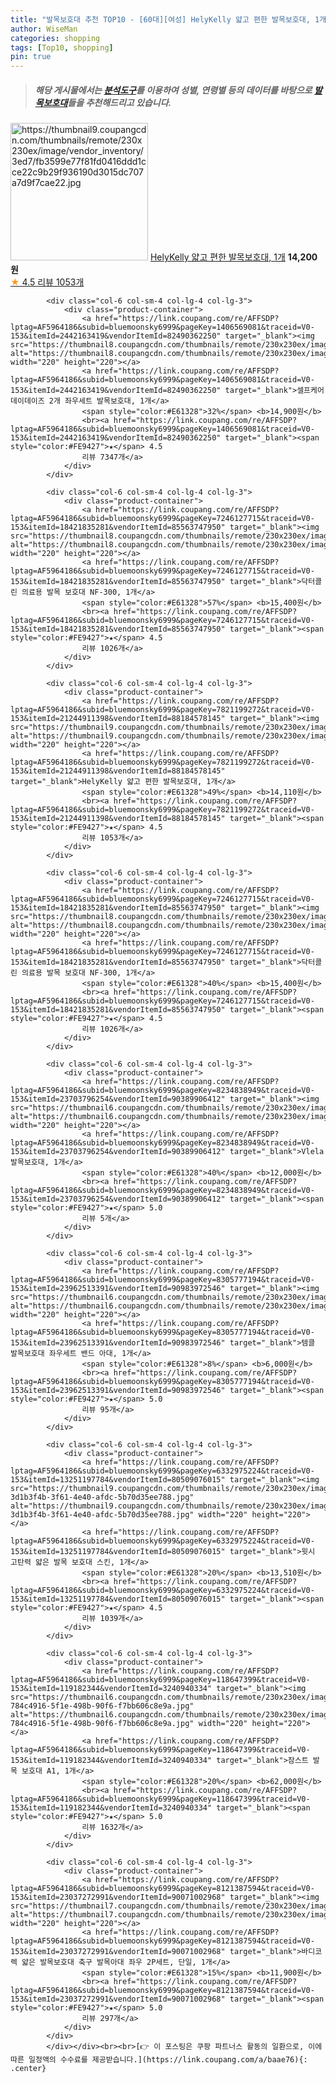 ```yaml
---
title: "발목보호대 추천 TOP10 - [60대][여성] HelyKelly 얇고 편한 발목보호대, 1개"
author: WiseMan
categories: shopping
tags: [Top10, shopping]
pin: true
---
```


> ##### 해당 게시물에서는 [**분석도구**](https://itemscout.io/)를 이용하여 **성별**, **연령별** 등의 데이터를 바탕으로 [**발목보호대**](https://link.coupang.com/a/baae76)들을 추천해드리고 있습니다.
<div class="container"><div class="row">
            <div class="col-6 col-sm-4 col-lg-4 col-lg-3">
                <div class="product-container">
                    <a href="https://link.coupang.com/re/AFFSDP?lptag=AF5964186&subid=bluemoonsky6999&pageKey=7821199272&traceid=V0-153&itemId=21244911399&vendorItemId=88184578153" target="_blank"><img src="https://thumbnail9.coupangcdn.com/thumbnails/remote/230x230ex/image/vendor_inventory/3ed7/fb3599e77f81fd0416ddd1cce22c9b29f936190d3015dc707a7d9f7cae22.jpg" alt="https://thumbnail9.coupangcdn.com/thumbnails/remote/230x230ex/image/vendor_inventory/3ed7/fb3599e77f81fd0416ddd1cce22c9b29f936190d3015dc707a7d9f7cae22.jpg" width="220" height="220"></a>
                    <a href="https://link.coupang.com/re/AFFSDP?lptag=AF5964186&subid=bluemoonsky6999&pageKey=7821199272&traceid=V0-153&itemId=21244911399&vendorItemId=88184578153" target="_blank">HelyKelly 얇고 편한 발목보호대, 1개</a>
                    <span style="color:#E61328"></span> <b>14,200원</b>
                    <br><a href="https://link.coupang.com/re/AFFSDP?lptag=AF5964186&subid=bluemoonsky6999&pageKey=7821199272&traceid=V0-153&itemId=21244911399&vendorItemId=88184578153" target="_blank"><span style="color:#FE9427">★</span> 4.5
                    리뷰 1053개</a>
                </div>
            </div>
            
            <div class="col-6 col-sm-4 col-lg-4 col-lg-3">
                <div class="product-container">
                    <a href="https://link.coupang.com/re/AFFSDP?lptag=AF5964186&subid=bluemoonsky6999&pageKey=1406569081&traceid=V0-153&itemId=2442163419&vendorItemId=82490362250" target="_blank"><img src="https://thumbnail8.coupangcdn.com/thumbnails/remote/230x230ex/image/vendor_inventory/023e/e5e569a373dbe5303c0ce891c34e4a0d2b6406d5f804f7f585b0ddd0346f.png" alt="https://thumbnail8.coupangcdn.com/thumbnails/remote/230x230ex/image/vendor_inventory/023e/e5e569a373dbe5303c0ce891c34e4a0d2b6406d5f804f7f585b0ddd0346f.png" width="220" height="220"></a>
                    <a href="https://link.coupang.com/re/AFFSDP?lptag=AF5964186&subid=bluemoonsky6999&pageKey=1406569081&traceid=V0-153&itemId=2442163419&vendorItemId=82490362250" target="_blank">셀프케어 데이데이즈 2개 좌우세트 발목보호대, 1개</a>
                    <span style="color:#E61328">32%</span> <b>14,900원</b>
                    <br><a href="https://link.coupang.com/re/AFFSDP?lptag=AF5964186&subid=bluemoonsky6999&pageKey=1406569081&traceid=V0-153&itemId=2442163419&vendorItemId=82490362250" target="_blank"><span style="color:#FE9427">★</span> 4.5
                    리뷰 7347개</a>
                </div>
            </div>
            
            <div class="col-6 col-sm-4 col-lg-4 col-lg-3">
                <div class="product-container">
                    <a href="https://link.coupang.com/re/AFFSDP?lptag=AF5964186&subid=bluemoonsky6999&pageKey=7246127715&traceid=V0-153&itemId=18421835281&vendorItemId=85563747950" target="_blank"><img src="https://thumbnail8.coupangcdn.com/thumbnails/remote/230x230ex/image/0820_amir_esrgan_inf80k_batch_1_max3k/a4f4/6536fe4f490fb1989347fdb0a8adff19553dce541f4f38a1e9d08b28173c.jpg" alt="https://thumbnail8.coupangcdn.com/thumbnails/remote/230x230ex/image/0820_amir_esrgan_inf80k_batch_1_max3k/a4f4/6536fe4f490fb1989347fdb0a8adff19553dce541f4f38a1e9d08b28173c.jpg" width="220" height="220"></a>
                    <a href="https://link.coupang.com/re/AFFSDP?lptag=AF5964186&subid=bluemoonsky6999&pageKey=7246127715&traceid=V0-153&itemId=18421835281&vendorItemId=85563747950" target="_blank">닥터콜린 의료용 발목 보호대 NF-300, 1개</a>
                    <span style="color:#E61328">57%</span> <b>15,400원</b>
                    <br><a href="https://link.coupang.com/re/AFFSDP?lptag=AF5964186&subid=bluemoonsky6999&pageKey=7246127715&traceid=V0-153&itemId=18421835281&vendorItemId=85563747950" target="_blank"><span style="color:#FE9427">★</span> 4.5
                    리뷰 1026개</a>
                </div>
            </div>
            
            <div class="col-6 col-sm-4 col-lg-4 col-lg-3">
                <div class="product-container">
                    <a href="https://link.coupang.com/re/AFFSDP?lptag=AF5964186&subid=bluemoonsky6999&pageKey=7821199272&traceid=V0-153&itemId=21244911398&vendorItemId=88184578145" target="_blank"><img src="https://thumbnail9.coupangcdn.com/thumbnails/remote/230x230ex/image/vendor_inventory/3ed7/fb3599e77f81fd0416ddd1cce22c9b29f936190d3015dc707a7d9f7cae22.jpg" alt="https://thumbnail9.coupangcdn.com/thumbnails/remote/230x230ex/image/vendor_inventory/3ed7/fb3599e77f81fd0416ddd1cce22c9b29f936190d3015dc707a7d9f7cae22.jpg" width="220" height="220"></a>
                    <a href="https://link.coupang.com/re/AFFSDP?lptag=AF5964186&subid=bluemoonsky6999&pageKey=7821199272&traceid=V0-153&itemId=21244911398&vendorItemId=88184578145" target="_blank">HelyKelly 얇고 편한 발목보호대, 1개</a>
                    <span style="color:#E61328">49%</span> <b>14,110원</b>
                    <br><a href="https://link.coupang.com/re/AFFSDP?lptag=AF5964186&subid=bluemoonsky6999&pageKey=7821199272&traceid=V0-153&itemId=21244911398&vendorItemId=88184578145" target="_blank"><span style="color:#FE9427">★</span> 4.5
                    리뷰 1053개</a>
                </div>
            </div>
            
            <div class="col-6 col-sm-4 col-lg-4 col-lg-3">
                <div class="product-container">
                    <a href="https://link.coupang.com/re/AFFSDP?lptag=AF5964186&subid=bluemoonsky6999&pageKey=7246127715&traceid=V0-153&itemId=18421835281&vendorItemId=85563747950" target="_blank"><img src="https://thumbnail8.coupangcdn.com/thumbnails/remote/230x230ex/image/0820_amir_esrgan_inf80k_batch_1_max3k/a4f4/6536fe4f490fb1989347fdb0a8adff19553dce541f4f38a1e9d08b28173c.jpg" alt="https://thumbnail8.coupangcdn.com/thumbnails/remote/230x230ex/image/0820_amir_esrgan_inf80k_batch_1_max3k/a4f4/6536fe4f490fb1989347fdb0a8adff19553dce541f4f38a1e9d08b28173c.jpg" width="220" height="220"></a>
                    <a href="https://link.coupang.com/re/AFFSDP?lptag=AF5964186&subid=bluemoonsky6999&pageKey=7246127715&traceid=V0-153&itemId=18421835281&vendorItemId=85563747950" target="_blank">닥터콜린 의료용 발목 보호대 NF-300, 1개</a>
                    <span style="color:#E61328">40%</span> <b>15,400원</b>
                    <br><a href="https://link.coupang.com/re/AFFSDP?lptag=AF5964186&subid=bluemoonsky6999&pageKey=7246127715&traceid=V0-153&itemId=18421835281&vendorItemId=85563747950" target="_blank"><span style="color:#FE9427">★</span> 4.5
                    리뷰 1026개</a>
                </div>
            </div>
            
            <div class="col-6 col-sm-4 col-lg-4 col-lg-3">
                <div class="product-container">
                    <a href="https://link.coupang.com/re/AFFSDP?lptag=AF5964186&subid=bluemoonsky6999&pageKey=8234838949&traceid=V0-153&itemId=23703796254&vendorItemId=90389906412" target="_blank"><img src="https://thumbnail6.coupangcdn.com/thumbnails/remote/230x230ex/image/vendor_inventory/caf0/c8ee427068531aa4568adbf43f72bd09a064e14e9d8ac7621feee249ec04.jpg" alt="https://thumbnail6.coupangcdn.com/thumbnails/remote/230x230ex/image/vendor_inventory/caf0/c8ee427068531aa4568adbf43f72bd09a064e14e9d8ac7621feee249ec04.jpg" width="220" height="220"></a>
                    <a href="https://link.coupang.com/re/AFFSDP?lptag=AF5964186&subid=bluemoonsky6999&pageKey=8234838949&traceid=V0-153&itemId=23703796254&vendorItemId=90389906412" target="_blank">Vlela 발목보호대, 1개</a>
                    <span style="color:#E61328">40%</span> <b>12,000원</b>
                    <br><a href="https://link.coupang.com/re/AFFSDP?lptag=AF5964186&subid=bluemoonsky6999&pageKey=8234838949&traceid=V0-153&itemId=23703796254&vendorItemId=90389906412" target="_blank"><span style="color:#FE9427">★</span> 5.0
                    리뷰 5개</a>
                </div>
            </div>
            
            <div class="col-6 col-sm-4 col-lg-4 col-lg-3">
                <div class="product-container">
                    <a href="https://link.coupang.com/re/AFFSDP?lptag=AF5964186&subid=bluemoonsky6999&pageKey=8305777194&traceid=V0-153&itemId=23962513391&vendorItemId=90983972546" target="_blank"><img src="https://thumbnail6.coupangcdn.com/thumbnails/remote/230x230ex/image/vendor_inventory/85cd/8a66e798505dd48fc259c076ddf1d5854a3ea7d99a3ebb81f5286988f50a.jpg" alt="https://thumbnail6.coupangcdn.com/thumbnails/remote/230x230ex/image/vendor_inventory/85cd/8a66e798505dd48fc259c076ddf1d5854a3ea7d99a3ebb81f5286988f50a.jpg" width="220" height="220"></a>
                    <a href="https://link.coupang.com/re/AFFSDP?lptag=AF5964186&subid=bluemoonsky6999&pageKey=8305777194&traceid=V0-153&itemId=23962513391&vendorItemId=90983972546" target="_blank">템클 발목보호대 좌우세트 밴드 아대, 1개</a>
                    <span style="color:#E61328">8%</span> <b>6,000원</b>
                    <br><a href="https://link.coupang.com/re/AFFSDP?lptag=AF5964186&subid=bluemoonsky6999&pageKey=8305777194&traceid=V0-153&itemId=23962513391&vendorItemId=90983972546" target="_blank"><span style="color:#FE9427">★</span> 5.0
                    리뷰 95개</a>
                </div>
            </div>
            
            <div class="col-6 col-sm-4 col-lg-4 col-lg-3">
                <div class="product-container">
                    <a href="https://link.coupang.com/re/AFFSDP?lptag=AF5964186&subid=bluemoonsky6999&pageKey=6332975224&traceid=V0-153&itemId=13251197784&vendorItemId=80509076015" target="_blank"><img src="https://thumbnail9.coupangcdn.com/thumbnails/remote/230x230ex/image/retail/images/804128570105382-3d1b3f4b-3f61-4e40-afdc-5b70d35ee788.jpg" alt="https://thumbnail9.coupangcdn.com/thumbnails/remote/230x230ex/image/retail/images/804128570105382-3d1b3f4b-3f61-4e40-afdc-5b70d35ee788.jpg" width="220" height="220"></a>
                    <a href="https://link.coupang.com/re/AFFSDP?lptag=AF5964186&subid=bluemoonsky6999&pageKey=6332975224&traceid=V0-153&itemId=13251197784&vendorItemId=80509076015" target="_blank">윗시 고탄력 얇은 발목 보호대 스킨, 1개</a>
                    <span style="color:#E61328">20%</span> <b>13,510원</b>
                    <br><a href="https://link.coupang.com/re/AFFSDP?lptag=AF5964186&subid=bluemoonsky6999&pageKey=6332975224&traceid=V0-153&itemId=13251197784&vendorItemId=80509076015" target="_blank"><span style="color:#FE9427">★</span> 4.5
                    리뷰 1039개</a>
                </div>
            </div>
            
            <div class="col-6 col-sm-4 col-lg-4 col-lg-3">
                <div class="product-container">
                    <a href="https://link.coupang.com/re/AFFSDP?lptag=AF5964186&subid=bluemoonsky6999&pageKey=118647399&traceid=V0-153&itemId=119182344&vendorItemId=3240940334" target="_blank"><img src="https://thumbnail6.coupangcdn.com/thumbnails/remote/230x230ex/image/retail/images/4144077826927406-784c4916-5f1e-498b-90f6-f7bb606c8e9a.jpg" alt="https://thumbnail6.coupangcdn.com/thumbnails/remote/230x230ex/image/retail/images/4144077826927406-784c4916-5f1e-498b-90f6-f7bb606c8e9a.jpg" width="220" height="220"></a>
                    <a href="https://link.coupang.com/re/AFFSDP?lptag=AF5964186&subid=bluemoonsky6999&pageKey=118647399&traceid=V0-153&itemId=119182344&vendorItemId=3240940334" target="_blank">잠스트 발목 보호대 A1, 1개</a>
                    <span style="color:#E61328">20%</span> <b>62,000원</b>
                    <br><a href="https://link.coupang.com/re/AFFSDP?lptag=AF5964186&subid=bluemoonsky6999&pageKey=118647399&traceid=V0-153&itemId=119182344&vendorItemId=3240940334" target="_blank"><span style="color:#FE9427">★</span> 5.0
                    리뷰 1632개</a>
                </div>
            </div>
            
            <div class="col-6 col-sm-4 col-lg-4 col-lg-3">
                <div class="product-container">
                    <a href="https://link.coupang.com/re/AFFSDP?lptag=AF5964186&subid=bluemoonsky6999&pageKey=8121387594&traceid=V0-153&itemId=23037272991&vendorItemId=90071002968" target="_blank"><img src="https://thumbnail7.coupangcdn.com/thumbnails/remote/230x230ex/image/vendor_inventory/709b/ca6854444b2c951718e408efd7487ceefbad22789b1a3cd86eb6b4715a36.jpg" alt="https://thumbnail7.coupangcdn.com/thumbnails/remote/230x230ex/image/vendor_inventory/709b/ca6854444b2c951718e408efd7487ceefbad22789b1a3cd86eb6b4715a36.jpg" width="220" height="220"></a>
                    <a href="https://link.coupang.com/re/AFFSDP?lptag=AF5964186&subid=bluemoonsky6999&pageKey=8121387594&traceid=V0-153&itemId=23037272991&vendorItemId=90071002968" target="_blank">바디코렉 얇은 발목보호대 축구 발목아대 좌우 2P세트, 단일, 1개</a>
                    <span style="color:#E61328">15%</span> <b>11,900원</b>
                    <br><a href="https://link.coupang.com/re/AFFSDP?lptag=AF5964186&subid=bluemoonsky6999&pageKey=8121387594&traceid=V0-153&itemId=23037272991&vendorItemId=90071002968" target="_blank"><span style="color:#FE9427">★</span> 5.0
                    리뷰 297개</a>
                </div>
            </div>
            </div></div><br><br>[👉 이 포스팅은 쿠팡 파트너스 활동의 일환으로, 이에 따른 일정액의 수수료를 제공받습니다.](https://link.coupang.com/a/baae76){: .center}